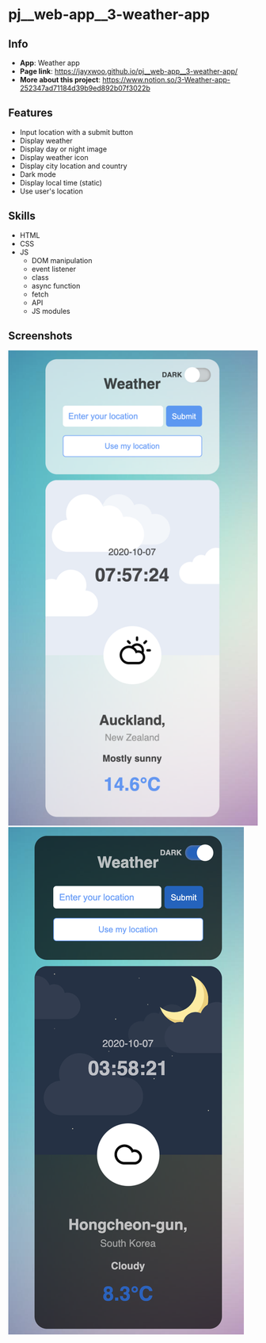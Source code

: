 # pj__web-app__3-weather-app
## Info
- **App**: Weather app
- **Page link**: https://jayxwoo.github.io/pj__web-app__3-weather-app/
- **More about this project**: https://www.notion.so/3-Weather-app-252347ad71184d39b9ed892b07f3022b
## Features
- Input location with a submit button
- Display weather
- Display day or night image
- Display weather icon
- Display city location and country
- Dark mode
- Display local time (static)
- Use user's location
## Skills
- HTML
- CSS
- JS
    - DOM manipulation
    - event listener
    - class
    - async function
    - fetch
    - API
    - JS modules
## Screenshots
![weather app screenshot 01](./screenshot-01.png)
![weather app screenshot 02](./screenshot-02.png)